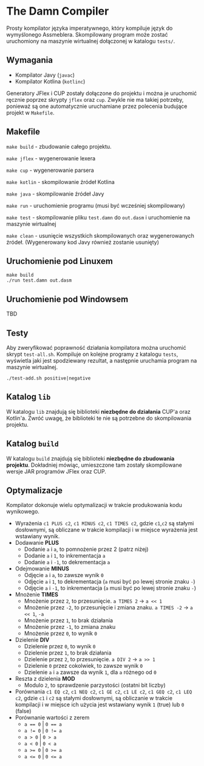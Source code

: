 # The Damn Compiler

Prosty kompilator języka imperatywnego, który kompiluje język do wymyślonego Assmeblera. Skompilowany program może zostać uruchomiony na maszynie wirtualnej dołączonej w katalogu `tests/`.

## Wymagania

* Kompilator Javy (`javac`)
* Kompilator Kotlina (`kotlinc`)

Generatory JFlex i CUP zostały dołączone do projektu i można je uruchomić ręcznie poprzez skrypty `jflex` oraz `cup`. Zwykle nie ma takiej potrzeby, ponieważ są one automatycznie uruchamiane przez polecenia budujące projekt w `Makefile`.

## Makefile
`make build` - zbudowanie całego projektu.

`make jflex` - wygenerowanie lexera

`make cup` - wygenerowanie parsera

`make kotlin` - skompilowanie źródeł Kotlina

`make java` - skompilowanie źródeł Javy

`make run` - uruchomienie programu (musi być wcześniej skompilowany)

`make test` - skompilowanie pliku `test.damn` do `out.dasm` i uruchomienie na maszynie wirtualnej

`make clean` - usunięcie wszystkich skompilowanych oraz wygenerowanych źródeł. (Wygenerowany kod Javy również zostanie usunięty)

## Uruchomienie pod Linuxem

```
make build
./run test.damn out.dasm
```

## Uruchomienie pod Windowsem
TBD

## Testy

Aby zweryfikować poprawność działania kompilatora można uruchomić skrypt `test-all.sh`. Kompiluje on kolejne programy z katalogu `tests`, wyświetla jaki jest spodziewany rezultat, a następnie uruchamia program na maszynie wirtualnej.

```
./test-add.sh positive|negative
```

## Katalog `lib`

W katalogu `lib` znajdują się biblioteki **niezbędne do działania** CUP'a oraz Kotlin'a. Zwróć uwagę, że biblioteki te nie są potrzebne do skompilowania projektu.

## Katalog `build`

W katalogu `build` znajdują się biblioteki **niezbędne do zbudowania projektu**. Dokładniej mówiąc, umieszczone tam zostały skompilowane wersje JAR programów JFlex oraz CUP.

## Optymalizacje

Kompilator dokonuje wielu optymalizacji w trakcie produkowania kodu wynikowego.

* Wyrażenia `c1 PLUS c2`, `c1 MINUS c2`, `c1 TIMES c2`, gdzie `c1`,`c2` są stałymi dosłownymi, są obliczane w trakcie kompilacji i w miejsce wyrażenia jest wstawiany wynik.
* Dodawanie **PLUS**
  * Dodanie `a` i `a`, to pomnożenie przez 2 (patrz niżej)
  * Dodanie `a` i `1`, to inkrementacja `a`
  * Dodanie `a` i `-1`, to dekrementacja `a`
* Odejmowanie **MINUS**
  * Odjęcie `a` i `a`, to zawsze wynik `0`
  * Odjęcie `a` i `1`, to dekrementacja (`a` musi być po lewej stronie znaku `-`)
  * Odjęcie `a` i `-1`, to inkrementacja (`a` musi być po lewej stronie znaku `-`)
* Mnożenie **TIMES**
  * Mnożenie przez `2`, to przesunięcie. `a TIMES 2` -> `a << 1`
  * Mnożenie przez `-2`, to przesunięcie i zmiana znaku. `a TIMES -2` -> `a << 1`, `-a`
  * Mnożenie przez `1`, to brak działania
  * Mnożenie przez `-1`, to zmiana znaku
  * Mnożenie przez `0`, to wynik `0`
* Dzielenie **DIV**
  * Dzielenie przez `0`, to wynik `0`
  * Dzielenie przez `1`, to brak działania
  * Dzielenie przez `2`, to przesunięcie. `a DIV 2` -> `a >> 1`
  * Dzielenie `0` przez cokolwiek, to zawsze wynik `0`
  * Dzielenie `a` i `a` zawsze da wynik `1`, dla `a` różnego od `0`
* Reszta z dzielenia **MOD**
  * Modulo `2`, to sprawdzenie parzystości (ostatni bit liczby)
* Porównania `c1 EQ c2`, `c1 NEQ c2`, `c1 GE c2`, `c1 LE c2`, `c1 GEQ c2`, `c1 LEQ c2`, gdzie `c1` i `c2` są stałymi dosłownymi, są obliczanie w trakcie kompilacji i w miejsce ich użycia jest wstawiany wynik `1` (true) lub `0` (false)
* Porównanie wartości z zerem
  * `a == 0` | `0 == a`
  * `a != 0` | `0 != a`
  * `a > 0`  | `0 > a`
  * `a < 0`  | `0 < a`
  * `a >= 0` | `0 >= a`
  * `a <= 0` | `0 <= a`
